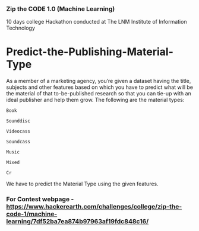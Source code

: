 ### Zip the CODE 1.0 (Machine Learning)

10 days college Hackathon conducted at The LNM Institute of Information Technology

# Predict-the-Publishing-Material-Type

As a member of a marketing agency, you’re given a dataset having the title, subjects and other features based on which you have to predict what will be the material of that to-be-published research so that you can tie-up with an ideal publisher and help them grow. The following are the material types:

    Book

    Sounddisc

    Videocass

    Soundcass

    Music

    Mixed

    Cr

We have to predict the Material Type using the given features.

### For Contest webpage - https://www.hackerearth.com/challenges/college/zip-the-code-1/machine-learning/7df52ba7ea874b97963af19fdc848c16/
